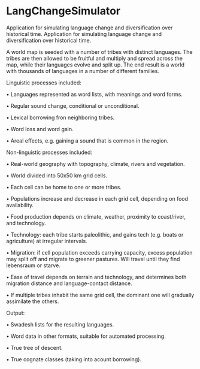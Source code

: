 # LangChangeSimulator
Application for simulating language change and diversification over historical time.
Application for simulating language change and diversification over historical time.

A world map is seeded with a number of tribes with distinct languages. The tribes are then allowed to be fruitful and multiply and spread across the map, while their languages evolve and split up. The end result is a world with thousands of languages in a number of different families.

Linguistic processes included:

•	Languages represented as word lists, with meanings and word forms.

•	Regular sound change, conditional or unconditional.

•	Lexical borrowing fron neighboring tribes.

•	Word loss and word gain.

•	Areal effects, e.g. gaining a sound that is common in the region.

Non-linguistic processes included:

•	Real-world geography with topography, climate, rivers and vegetation.

•	World divided into 50x50 km grid cells.

•	Each cell can be home to one or more tribes.

•	Populations increase and decrease in each grid cell, depending on food availability.

•	Food production depends on climate, weather, proximity to coast/river, and technology.

•	Technology: each tribe starts paleolithic, and gains tech (e.g. boats or agriculture) at irregular intervals.

•	Migration: if cell population exceeds carrying capacity, excess population may split off and migrate to greener pastures. Will travel until they find lebensraum or starve.

•	Ease of travel depends on terrain and technology, and determines both migration distance and language-contact distance.

•	If multiple tribes inhabit the same grid cell, the dominant one will gradually assimilate the others.

Output:

•	Swadesh lists for the resulting languages.

•	Word data in other formats, suitable for automated processing.

•	True tree of descent.

•	True cognate classes (taking into acount borrowing).
